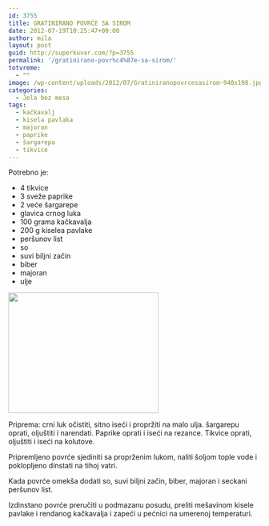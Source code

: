 ```yaml
---
id: 3755
title: GRATINIRANO POVRĆE SA SIROM
date: 2012-07-19T10:25:47+00:00
author: mila
layout: post
guid: http://superkuvar.com/?p=3755
permalink: '/gratinirano-povr%c4%87e-sa-sirom/'
totvreme:
  - ""
image: /wp-content/uploads/2012/07/Gratiniranopovrcesasirom-940x198.jpg
categories:
  - Jela bez mesa
tags:
  - kačkavalj
  - kisela pavlaka
  - majoran
  - paprike
  - šargarepa
  - tikvice
---
```

Potrebno je:

  * 4 tikvice
  * 3 sveže paprike
  * 2 veće šargarepe
  * glavica crnog luka
  * 100 grama kačkavalja
  * 200 g kiselea pavlake
  * peršunov list
  * so
  * suvi biljni začin
  * biber
  * majoran
  * ulje

<img class="alignnone size-medium wp-image-3756" title="Gratiniranopovrcesasirom" src="//superkuvar.com/wp-content/uploads/2012/07/Gratiniranopovrcesasirom-e1342618407235-300x241.jpg" alt="" width="300" height="241" /> 

Priprema: crni luk očistiti, sitno iseći i propržiti na malo ulja. šargarepu oprati, oljuštiti i narendati. Paprike oprati i iseći na rezance. Tikvice oprati, oljuštiti i iseći na kolutove.

Pripremljeno povrće sjediniti sa proprženim lukom, naliti šoljom tople vode i poklopljeno dinstati na tihoj vatri.

Kada povrće omekša dodati so, suvi biljni začin, biber, majoran i seckani peršunov list.

Izdinstano povrće preručiti u podmazanu posudu, preliti mešavinom kisele pavlake i rendanog kačkavalja i zapeći u pećnici na umerenoj temperaturi.